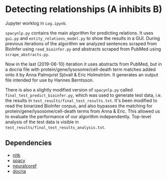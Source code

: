 # Detecting relationships (A inhibits B)

Jupyter worklog in `Log.ipynb`.

`spacynlp.py` contains the main algorithm for predicting relations. It uses `gui.py` and `entity_relations_model.py` to show the results in a GUI. 
During previous iterations of the algorithm we analyzed sentences scraped from BioInfer using `read_bioinfer.py` and abstracts scraped from PubMed using `scrape_abstracts.py`.

Now in the last (2019-06-10) iteration it uses abstracts from PubMed, but in a docria file with protein/gene/lysosome/cell-death term matches added onto it by Anna Palmqvist Sjövall & Eric Holmström. It generates an output file intended for use by Hannes Berntsson.

There is also a slightly modified version of `spacynlp.py` called `final_test_predict_bioinfer.py`, which was used to generate test data, i.e. the results in `test_results/final_test_results.txt`.
It's been modified to read the binarized BioInfer corpus, and also bypasses the matching for protein/gene/lysosome/cell-death terms from Anna & Eric. This allowed us to evaluate the performance of our algorithm independently. Top-level analysis of the test data is visible in `test_results/final_test_results_analysis.txt`.

## Dependencies

- [nltk](https://www.nltk.org)
- [spacy](https://spacy.io)
- [neuralcoref](https://github.com/huggingface/neuralcoref)
- [docria](https://pypi.org/project/docria)

